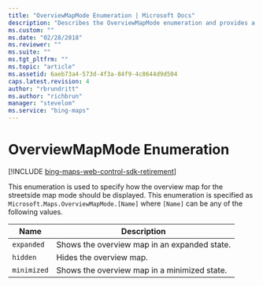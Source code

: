 ```yaml
---
title: "OverviewMapMode Enumeration | Microsoft Docs"
description: "Describes the OverviewMapMode enumeration and provides a table that outlines a description for the expanded, hidden, and minimized fields."
ms.custom: ""
ms.date: "02/28/2018"
ms.reviewer: ""
ms.suite: ""
ms.tgt_pltfrm: ""
ms.topic: "article"
ms.assetid: 6aeb73a4-573d-4f3a-84f9-4c8644d9d504
caps.latest.revision: 4
author: "rbrundritt"
ms.author: "richbrun"
manager: "stevelom"
ms.service: "bing-maps"
---
```


# OverviewMapMode Enumeration

[!INCLUDE [bing-maps-web-control-sdk-retirement](../../includes/bing-maps-web-control-sdk-retirement.md)]

This enumeration is used to specify how the overview map for the streetside map mode should be displayed. This enumeration is specified as `Microsoft.Maps.OverviewMapMode.[Name]` where `[Name]` can be any of the following values.

Name         | Description
------------ | ------------------
`expanded`   | Shows the overview map in an expanded state.
`hidden`     | Hides the overview map.
`minimized`  | Shows the overview map in a minimized state. 
